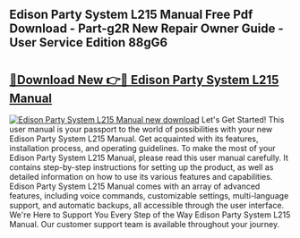 ## Edison Party System L215 Manual Free Pdf Download - Part-g2R New Repair Owner Guide - User Service Edition 88gG6

# <h2><a href="http://bc28884.oget.top/?id=Edison+Party+System+L215+Manual">🔗Download New 👉🔴 Edison Party System L215 Manual</a></h2>

[![Edison Party System L215 Manual new download](https://i.imgur.com/5g1atiW.png)](http://bc28884.oget.top/?id=Edison+Party+System+L215+Manual)
Let's Get Started! This user manual is your passport to the world of possibilities with your new Edison Party System L215 Manual. Get acquainted with its features, installation process, and operating guidelines. To make the most of your Edison Party System L215 Manual, please read this user manual carefully. It contains step-by-step instructions for setting up the product, as well as detailed information on how to use its various features and capabilities. Edison Party System L215 Manual comes with an array of advanced features, including voice commands, customizable settings, multi-language support, and automatic backups, all accessible through the user interface. We're Here to Support You Every Step of the Way Edison Party System L215 Manual. Our customer support team is available throughout your journey.
